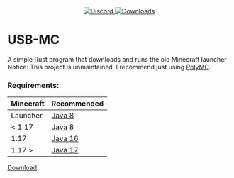 <div align="center">
  <a href="https://discord.shaybox.com">
    <img alt="Discord" src="https://img.shields.io/discord/824865729445888041?color=404eed&label=Discord&logo=Discord&logoColor=FFFFFF">
  </a>
  <a href="https://github.com/shaybox/usb-mc/releases/latest">
    <img alt="Downloads" src="https://img.shields.io/github/downloads/shaybox/usb-mc/total?color=3fb950&label=Downloads&logo=github&logoColor=FFFFFF">
  </a>
</div>

# USB-MC  

A simple Rust program that downloads and runs the old Minecraft launcher  
Notice: This project is unmaintained, I recommend just using [PolyMC].  

### Requirements:
| Minecraft | Recommended |
|-----------|-------------|
| Launcher  | [Java 8]    |
| < 1.17    | [Java 8]    |
| 1.17      | [Java 16]   |
| 1.17 >    | [Java 17]   |

[Download](https://github.com/ShayBox/USB-MC/releases/latest)

[PolyMC]: https://polymc.org
[Java 8]: https://adoptium.net/temurin/releases?version=8
[Java 16]: https://adoptium.net/temurin/releases?version=16
[Java 17]:https://adoptium.net/temurin/releases?version=17
